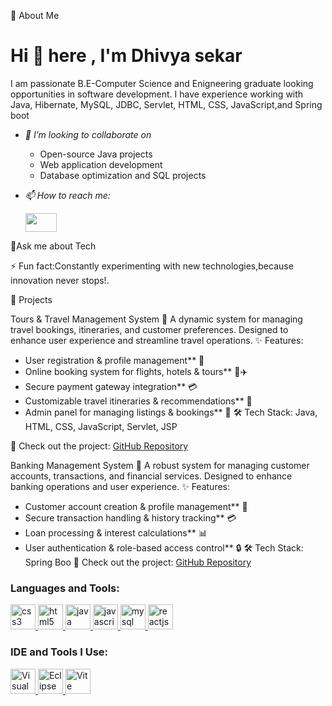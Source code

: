 🚀 About Me
<h1 >Hi 👋 here , I'm Dhivya sekar</h1>
I am passionate B.E-Computer Science and Enigneering graduate looking opportunities in software development. I have experience working with Java, Hibernate, MySQL, JDBC, Servlet, HTML, CSS, JavaScript,and Spring boot

- *👯 I’m looking to collaborate on*
    - Open-source Java projects
    - Web application development
    - Database optimization and SQL projects



-  *📫 How to reach me:*
 
     <a href="https://www.linkedin.com/in/dhivya-sekar-42b27228a/">
     <img src="https://upload.wikimedia.org/wikipedia/commons/c/ca/LinkedIn_logo_initials.png" width="50" height="30">
</a>

💬Ask me about Tech

⚡ Fun fact:Constantly experimenting with new technologies,because innovation never stops!.

📌 Projects

Tours & Travel Management System 🚀
A dynamic system for managing travel bookings, itineraries, and customer preferences. Designed to enhance user experience and streamline travel operations.
✨ Features:
- User registration & profile management** 📝
- Online booking system for flights, hotels & tours** 🏨✈️
- Secure payment gateway integration** 💳
- Customizable travel itineraries & recommendations** 📅
- Admin panel for managing listings & bookings** 🔧
🛠 Tech Stack: Java, HTML, CSS, JavaScript, Servlet, JSP

🚀 Check out the project: [GitHub Repository](https://github.com/Dhivya2151/ToursAndTravelsBooking/tree/master)

Banking Management System 🏦
A robust system for managing customer accounts, transactions, and financial services. Designed to enhance banking operations and user experience.
✨ Features:
- Customer account creation & profile management** 📝
- Secure transaction handling & history tracking** 💳
- Loan processing & interest calculations** 📊
- User authentication & role-based access control** 🔒
🛠 Tech Stack: Spring Boo
🚀 Check out the project: [GitHub Repository](https://github.com/Dhivya2151/BankingApplication)


<h3 align="left">Languages and Tools:</h3>
<p align="left">
  <a href="https://www.w3schools.com/css/" target="_blank" rel="noreferrer">
    <img src="https://img.icons8.com/color/48/css3.png" alt="css3" width="40" height="40"/>
  </a>
  <a href="https://www.w3.org/html/" target="_blank" rel="noreferrer">
    <img src="https://img.icons8.com/color/48/html-5--v1.png" alt="html5" width="40" height="40"/>
  </a>
  <a href="https://www.java.com" target="_blank" rel="noreferrer">
    <img src="https://img.icons8.com/color/48/java-coffee-cup-logo.png" alt="java" width="40" height="40"/>
  </a>
  <a href="https://developer.mozilla.org/en-US/docs/Web/JavaScript" target="_blank" rel="noreferrer">
    <img src="https://img.icons8.com/color/48/javascript--v1.png" alt="javascript" width="40" height="40"/>
  </a>
  
  <a href="https://www.mysql.com/" target="_blank" rel="noreferrer">
    <img src="https://img.icons8.com/color/48/mysql-logo.png" alt="mysql" width="40" height="40"/>
  </a>
<a href="https://reactjs.org/" target="_blank" rel="noreferrer">
  <img src="https://img.icons8.com/color/48/react-native.png" alt="reactjs" width="40" height="40"/>
</a>
</p>
<h3 align="left">IDE and Tools I Use:</h3>
<p align="left">
  <a href="https://visualstudio.microsoft.com/" target="_blank" rel="noreferrer">
    <img src="https://img.icons8.com/color/48/visual-studio--v2.png" alt="Visual Studio" width="40" height="40"/>
  </a>
  <a href="https://www.eclipse.org/" target="_blank" rel="noreferrer">
  <img src="https://cdn2.iconfinder.com/data/icons/metro-uinvert-dock/128/Eclipse.png" alt="Eclipse" width="40" height="40"/>
</a>


  <a href="https://vitejs.dev/" target="_blank" rel="noreferrer">
  <img src="https://upload.wikimedia.org/wikipedia/commons/f/f1/Vitejs-logo.svg" alt="Vite" width="40" height="40"/>
</a>
</p>

